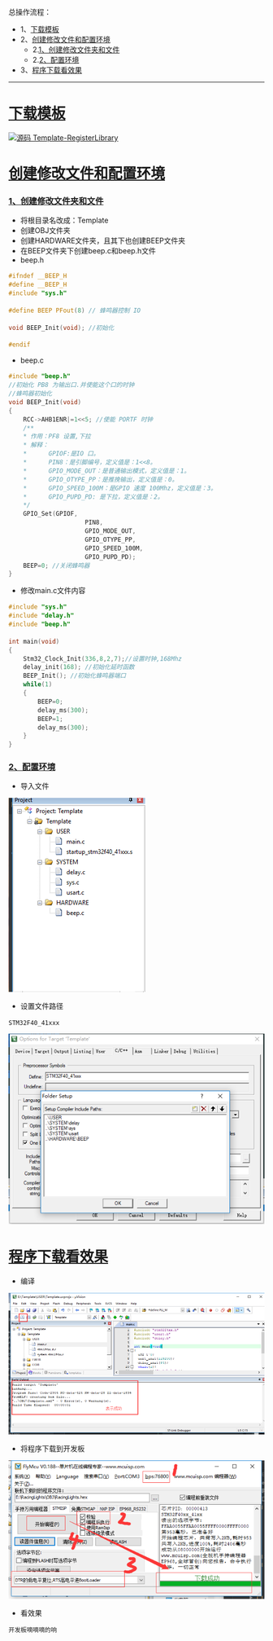 总操作流程：
- 1、[下载模板](#STM-M4-01)
- 2、[创建修改文件和配置环境](#STM-M4-02)
    - 2.[1、创建修改文件夹和文件](#STM-M4-02-01)
    - 2.[2、配置环境](#STM-M4-02-02)
- 3、[程序下载看效果](#STM-M4-03)


***

# <a name="STM-M4-01" href="#" >下载模板</a>

[![](https://img.shields.io/badge/源码-Template--RegisterLibrary-blue.svg "源码 Template-RegisterLibrary")](https://github.com/lidekai/Template-RegisterLibrary.git)

# <a name="STM-M4-02" href="#" >创建修改文件和配置环境</a>

### <a name="STM-M4-02-01" href="#" >1、创建修改文件夹和文件</a>
- 将根目录名改成：Template
- 创建OBJ文件夹
- 创建HARDWARE文件夹，且其下也创建BEEP文件夹
- 在BEEP文件夹下创建beep.c和beep.h文件
- beep.h
```c
#ifndef __BEEP_H
#define __BEEP_H
#include "sys.h"

#define BEEP PFout(8) // 蜂鸣器控制 IO

void BEEP_Init(void); //初始化

#endif

```
- beep.c
```c
#include "beep.h"
//初始化 PB8 为输出口.并使能这个口的时钟
//蜂鸣器初始化
void BEEP_Init(void)
{
	RCC->AHB1ENR|=1<<5; //使能 PORTF 时钟
	/**
	* 作用：PF8 设置,下拉
	* 解释：
	*      GPIOF:是IO 口。
	*      PIN8：是引脚编号，定义值是：1<<8。
	*      GPIO_MODE_OUT：是普通输出模式，定义值是：1。
	*      GPIO_OTYPE_PP：是推挽输出，定义值是：0。
	*      GPIO_SPEED_100M：是GPIO 速度 100Mhz，定义值是：3。
	*      GPIO_PUPD_PD: 是下拉，定义值是：2。
	*/
	GPIO_Set(GPIOF,
					 PIN8,
					 GPIO_MODE_OUT,
					 GPIO_OTYPE_PP,
					 GPIO_SPEED_100M,
					 GPIO_PUPD_PD);
	BEEP=0; //关闭蜂鸣器
}


```

- 修改main.c文件内容
```c
#include "sys.h"
#include "delay.h"
#include "beep.h"

int main(void)
{
	Stm32_Clock_Init(336,8,2,7);//设置时钟,168Mhz
	delay_init(168); //初始化延时函数
	BEEP_Init(); //初始化蜂鸣器端口
	while(1)
	{
		BEEP=0;
		delay_ms(300);
		BEEP=1;
		delay_ms(300);
	}
}


```
### <a name="STM-M4-02-02" href="#" >2、配置环境</a>
- 导入文件

![](image/3-1.png)

- 设置文件路径

`STM32F40_41xxx`

![](image/3-2.png)


# <a name="STM-M4-03" href="#" >程序下载看效果</a>
- 编译

![](image/2-3.png)

- 将程序下载到开发板

![](image/2-4.png)

- 看效果

`开发板嘀嘀嘀的响`